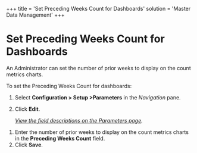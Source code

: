 +++
title = 'Set Preceding Weeks Count for Dashboards'
solution = 'Master Data Management'
+++

# Set Preceding Weeks Count for Dashboards

An Administrator can set the number of prior weeks to display on the
count metrics charts.

To set the Preceding Weeks Count for dashboards:

1.  Select **Configuration \> Setup \>Parameters** in the *Navigation*
    pane.

2.  Click **Edit**.
    
    *[View the field descriptions on the Parameters
    page](../Page_Desc/Parameters_dspConduct).*

<!-- end list -->

1.  Enter the number of prior weeks to display on the count metrics
    charts in the **Preceding Weeks Count** field.
2.  Click **Save**.
